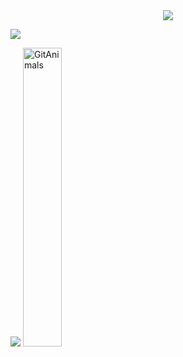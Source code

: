 <div align="center">
  <img src="https://capsule-render.vercel.app/api?type=waving&color=0:e6e8eb,100:7d8a96&height=180&text=Sua's%20Github&animation=fadeIn&fontColor=2c2c2c&fontSize=60" />
</div>

<div style="text-align: left;">

<p align="left">
  <img src="https://github-readme-stats.vercel.app/api/top-langs/?username=ys0v9&count=10&layout=compact&title_color=4a4f57&text_color=5a5f66&bg_color=f5f7f9&border_color=d0d3d6" />
</p>


<img src="http://mazandi.herokuapp.com/api?handle=ys0v9&theme=cold"/>

<a href="https://github.com/devxb/gitanimals" target="_blank">
  <img src="https://render.gitanimals.org/farms/ys0v9" alt="GitAnimals" style="width: 35%; height: 35%;" />
</a>
